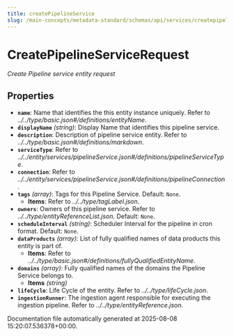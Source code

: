 ```yaml
---
title: createPipelineService
slug: /main-concepts/metadata-standard/schemas/api/services/createpipelineservice
---
```


# CreatePipelineServiceRequest

*Create Pipeline service entity request*

## Properties

- **`name`**: Name that identifies the this entity instance uniquely. Refer to *../../type/basic.json#/definitions/entityName*.
- **`displayName`** *(string)*: Display Name that identifies this pipeline service.
- **`description`**: Description of pipeline service entity. Refer to *../../type/basic.json#/definitions/markdown*.
- **`serviceType`**: Refer to *../../entity/services/pipelineService.json#/definitions/pipelineServiceType*.
- **`connection`**: Refer to *../../entity/services/pipelineService.json#/definitions/pipelineConnection*.
- **`tags`** *(array)*: Tags for this Pipeline Service. Default: `None`.
  - **Items**: Refer to *../../type/tagLabel.json*.
- **`owners`**: Owners of this pipeline service. Refer to *../../type/entityReferenceList.json*. Default: `None`.
- **`scheduleInterval`** *(string)*: Scheduler Interval for the pipeline in cron format. Default: `None`.
- **`dataProducts`** *(array)*: List of fully qualified names of data products this entity is part of.
  - **Items**: Refer to *../../type/basic.json#/definitions/fullyQualifiedEntityName*.
- **`domains`** *(array)*: Fully qualified names of the domains the Pipeline Service belongs to.
  - **Items** *(string)*
- **`lifeCycle`**: Life Cycle of the entity. Refer to *../../type/lifeCycle.json*.
- **`ingestionRunner`**: The ingestion agent responsible for executing the ingestion pipeline. Refer to *../../type/entityReference.json*.


Documentation file automatically generated at 2025-08-08 15:20:07.536378+00:00.
